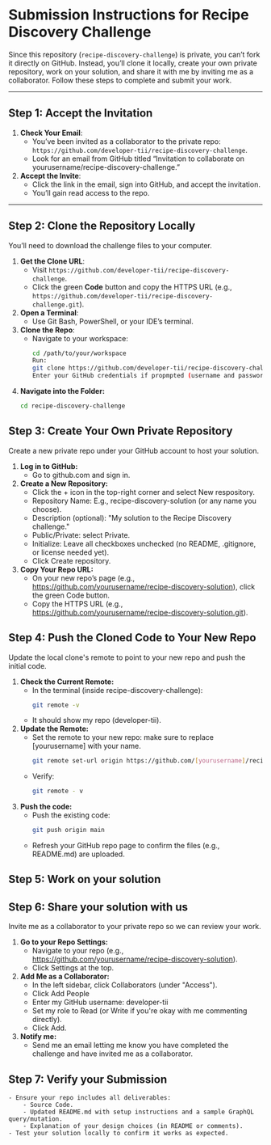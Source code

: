 # Submission Instructions for Recipe Discovery Challenge

Since this repository (`recipe-discovery-challenge`) is private, you can’t fork it directly on GitHub. Instead, you’ll clone it locally, create your own private repository, work on your solution, and share it with me by inviting me as a collaborator. Follow these steps to complete and submit your work.

---

## Step 1: Accept the Invitation
1. **Check Your Email**:
   - You’ve been invited as a collaborator to the private repo: `https://github.com/developer-tii/recipe-discovery-challenge`.
   - Look for an email from GitHub titled “Invitation to collaborate on yourusername/recipe-discovery-challenge.”
2. **Accept the Invite**:
   - Click the link in the email, sign into GitHub, and accept the invitation.
   - You’ll gain read access to the repo.

---

## Step 2: Clone the Repository Locally
You’ll need to download the challenge files to your computer.

1. **Get the Clone URL**:
   - Visit `https://github.com/developer-tii/recipe-discovery-challenge`.
   - Click the green **Code** button and copy the HTTPS URL (e.g., `https://github.com/developer-tii/recipe-discovery-challenge.git`).
2. **Open a Terminal**:
   - Use Git Bash, PowerShell, or your IDE’s terminal.
3. **Clone the Repo**:
   - Navigate to your workspace:
     ```bash
     cd /path/to/your/workspace
     Run:
     git clone https://github.com/developer-tii/recipe-discovery-challenge.git
     Enter your GitHub credentials if propmpted (username and password or a personal access token).

4. **Navigate into the Folder:**
    ```bash
    cd recipe-discovery-challenge

## Step 3: Create Your Own Private Repository
Create a new private repo under your GitHub account to host your solution.

1. **Log in to GitHub:**
    - Go to github.com and sign in.
2. **Create a New Repository:**
    - Click the + icon in the top-right corner and select New respository.
    - Repository Name: E.g., recipe-discovery-solution (or any name you choose).
    - Description (optional): "My solution to the Recipe Discovery challenge."
    - Public/Private: select Private.
    - Initialize: Leave all checkboxes unchecked (no README, .gitignore, or license needed yet).
    - Click Create repository.
3. **Copy Your Repo URL:**
    - On your new repo’s page (e.g., https://github.com/yourusername/recipe-discovery-solution), click the green Code button.
    - Copy the HTTPS URL (e.g., https://github.com/yourusername/recipe-discovery-solution.git).

## Step 4: Push the Cloned Code to Your New Repo
Update the local clone's remote to point to your new repo and push the initial code.

1. **Check the Current Remote:**
    - In the terminal (inside recipe-discovery-challenge):
      ```bash
      git remote -v
    - It should show my repo (developer-tii).
2. **Update the Remote:**
    - Set the remote to your new repo: make sure to replace [yourusername] with your name.
      ```bash
      git remote set-url origin https://github.com/[yourusername]/recipe-discovery-solution.git
    - Verify:
      ```bash
      git remote - v
3. **Push the code:**
    - Push the existing code:
      ```bash
      git push origin main
    - Refresh your GitHub repo page to confirm the files (e.g., README.md) are uploaded.
## Step 5: Work on your solution

## Step 6: Share your solution with us
Invite me as a collaborator to your private repo so we can review your work.

1. **Go to your Repo Settings:**
    - Navigate to your repo (e.g., https://github.com/yourusername/recipe-discovery-solution).
    - Click Settings at the top.
2. **Add Me as a Collaborator:**
    - In the left sidebar, click Collaborators (under "Access").
    - Click Add People
    - Enter my GitHub username: developer-tii
    - Set my role to Read (or Write if you're okay with me commenting directly).
    - Click Add.
4. **Notify me:**
    - Send me an email letting me know you have completed the challenge and have invited me as a collaborator. 

## Step 7: Verify your Submission
    - Ensure your repo includes all deliverables:
        - Source Code.
        - Updated README.md with setup instructions and a sample GraphQL query/mutation.
        - Explanation of your design choices (in README or comments).
    - Test your solution locally to confirm it works as expected.